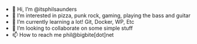 - 👋 Hi, I’m @itsphilsaunders
- 👀 I’m interested in pizza, punk rock, gaming, playing the bass and guitar
- 🌱 I’m currently learning a lot! Git, Docker, WP, Etc
- 💞️ I’m looking to collaborate on some simple stuff
- 📫 How to reach me phil@bigbite[dot]net

<!---
itsphilsaunders/itsphilsaunders is a ✨ special ✨ repository because its `README.md` (this file) appears on your GitHub profile.
You can click the Preview link to take a look at your changes.
--->
